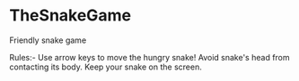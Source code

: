 # TheSnakeGame
Friendly snake game

Rules:-
Use arrow keys to move the hungry snake!
Avoid snake's head from contacting its body.
Keep your snake on the screen. 
